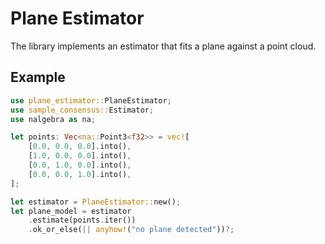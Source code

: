 # Plane Estimator

The library implements an estimator that fits a plane against a point
cloud.

## Example

```rust
use plane_estimator::PlaneEstimator;
use sample_consensus::Estimator;
use nalgebra as na;

let points: Vec<na::Point3<f32>> = vec![
    [0.0, 0.0, 0.0].into(),
    [1.0, 0.0, 0.0].into(),
    [0.0, 1.0, 0.0].into(),
    [0.0, 0.0, 1.0].into(),
];

let estimator = PlaneEstimator::new();
let plane_model = estimator
    .estimate(points.iter())
    .ok_or_else(|| anyhow!("no plane detected"))?;
```
